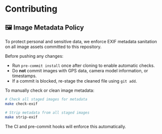 # Contributing

## 🖼 Image Metadata Policy

To protect personal and sensitive data, we enforce EXIF metadata sanitation on all image assets committed to this repository.

Before pushing any changes:
- Run `pre-commit install` once after cloning to enable automatic checks.
- Do **not** commit images with GPS data, camera model information, or timestamps.
- If a commit is blocked, re-stage the cleaned file using `git add`.

To manually check or clean image metadata:

```bash
# Check all staged images for metadata
make check-exif

# Strip metadata from all staged images
make strip-exif
```

The CI and pre-commit hooks will enforce this automatically.
